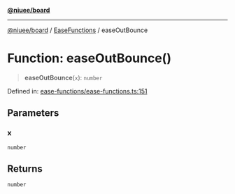 [**@niuee/board**](../../../README.md)

***

[@niuee/board](../../../globals.md) / [EaseFunctions](../README.md) / easeOutBounce

# Function: easeOutBounce()

> **easeOutBounce**(`x`): `number`

Defined in: [ease-functions/ease-functions.ts:151](https://github.com/niuee/board/blob/cc09a87e934160adef876c4e11d51fd97e78653d/src/ease-functions/ease-functions.ts#L151)

## Parameters

### x

`number`

## Returns

`number`
